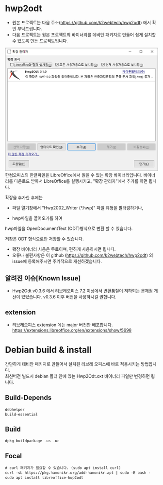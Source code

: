 # hwp2odt

* 원본 프로젝트는 다음 주소(https://github.com/k2webtech/hwp2odt) 에서 확인 부탁드립니다.
* 다음 프로젝트는 원본 프로젝트의 바이너리를 데비안 패키지로 만들어 쉽게 설치할 수 있도록 만든 프로젝트입니다.

![hwp2odt](doc/Hwp2Odt.png)
한컴오피스의 한글파일을 LibreOffice에서 읽을 수 있는 확장 바이너리입니다.
바이너리를 다운로드 받아서 LibreOffice를 실행시키고, "확장 관리자"에서 추가를 하면 됩니다.



확장을 추가한 후에는 

- 파일 열기창에서 "Hwp2002_Writer (*.hwp)" 파일 유형을 필터링하거나, 

- hwp파일을 끌어오기를 하여

hwp파일을  OpenDocumentText (ODT)형식으로 변환 할 수 있습니다.

저장은 ODT 형식으로만 저장할 수 있습니다.

* 확장 바이너리 사용은 무료이며, 편하게 사용하시면 됩니다. 
* 오류나 불편사항은 이 github (https://github.com/k2webtech/hwp2odt) 의 issue에 등록해주시면 주기적으로 개선하겠습니다.

## 알려진 이슈[Known Issue]
* Hwp2Odt v0.3.6 에서 리브레오피스 7.2 이상에서 변환품질이 저하되는 문제점 개선이 있었습니다. v0.3.6 이후 버전을 사용하시길 권합니다.

## extension
* 리브레오피스 extension 에는 major 버전만 배포합니다. https://extensions.libreoffice.org/en/extensions/show/5698

# Debian build & install

간단하게 데비안 패키지로 만들어서 설치된 리브레 오피스에 바로 적용시키는 방법입니다.  
최신버전 빌드시 debian 폴더 안에 있는 Hwp2Odt.oxt 바이너리 파일만 변경하면 됩니다.

## Build-Depends
```
debhelper
build-essential
```

## Build
```
dpkg-buildpackage -us -uc
```

## Focal
```
# curl 패키지가 필요할 수 있습니다. (sudo apt install curl)
curl -sL https://pkg.hamonikr.org/add-hamonikr.apt | sudo -E bash -
sudo apt install libreoffice-hwp2odt
```
